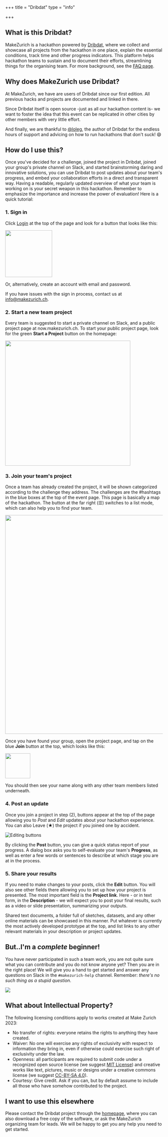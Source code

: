 +++
title = "Dribdat"
type = "info"

+++


## What is this Dribdat?

MakeZurich is a hackathon powered by [Dribdat](https://dribdat.cc), where we collect and showcase all projects from the hackathon in one place, explain the essential conditions, track time and other progress indicators. This platform helps hackathon teams to sustain and to document their efforts, streamlining things for the organising team. For more background, see the [FAQ page](https://makezurich.ch/about).

## Why does MakeZurich use Dribdat?

At MakeZurich, we have are users of Dribdat since our first edition. All previous hacks and projects are documented and linked in there.

Since Dribdat itself is open source -just as all our hackathon content is- we want to foster the idea that this event can be replicated in other cities by other members with very little effort.

And finally, we are thankful to [@loleg](https://github.com/loleg), the author of Dribdat for the endless hours of support and advicing on how to run hackathons that don't suck! 😄

## How do I use this?

Once you've decided for a challenge, joined the project in Dribdat, joined your group's private channel on Slack, and started brainstorming daring and innovative solutions, you can use Dribdat to post updates about your team's progress, and embed your collaboration efforts in a direct and transparent way. Having a readable, regularly updated overview of what your team is working on is your secret weapon in this hackathon. Remember to emphasize the importance and increase the power of evaluation! Here is a quick tutorial:

### 1. Sign in

Click [Login](https://now.makezurich.ch/login) at the top of the page and look for a button that looks like this:

<img src="https://i.imgur.com/SGdApo2.png" width="150">

Or, alternatively, create an account with email and password.

If you have issues with the sign in process, contact us at info@makezurich.ch.

### 2. Start a new team project

Every team is suggested to start a private channel on Slack, and a public project page at now.makezurich.ch. To start your public project page, look for the green **Start a Project** button on the homepage:

<img src="https://i.imgur.com/Z52jePv.png" width="400">

### 3. Join your team's project

Once a team has already created the project, it will be shown categorized according to the challenge they address. The challenges are the #hashtags in the blue boxes at the top of the event page. This page is basically a map of the hackathon. The button at the far right (&#9776;) switches to a list mode, which can also help you to find your team.

<img src="https://i.imgur.com/Lasddlp.png" width="700">

Once you have found your group, open the project page, and tap on the blue **Join** button at the top, which looks like this:

<img src="https://i.imgur.com/e4DIgxZ.png" width="80">

You should then see your name along with any other team members listed underneath.

### 4. Post an update

Once you join a project in step (2), buttons appear at the top of the page allowing you to *Post* and *Edit* updates about your hackathon experience. You can also Leave (★) the project if you joined one by accident.

![Editing buttons](https://us-east-1.linodeobjects.com/dribdat/uploads/upload_2445ee313b8f144af17b7490eee29f0e.png)

By clicking the **Post** button, you can give a quick status report of your progress. A dialog box asks you to self-evaluate your team's **Progress**, as well as enter a few words or sentences to describe at which stage you are at in the process.

### 5. Share your results

If you need to make changes to your posts, click the **Edit** button. You will also see other fields there allowing you to set up how your project is presented. The most important field is the **Project link**. Here - or in text form, in the **Description** - we will expect you to post your final results, such as a video or slide presentation, summarizing your outputs.

Shared text documents, a folder full of sketches, datasets, and any other online materials can be showcased in this manner. Put whatever is currently the most actively developed prototype at the top, and list links to any other relevant materials in your description or project updates.

## But..I'm a _complete_ beginner!

You have never participated in such a team work, you are not quite sure what you can contribute and you do not know anyone yet? Then you are in the right place! We will give you a hand to get started and answer any questions on Slack in the `#makezurich-help` channel. Remember: _there's no such thing as a stupid question._

![](https://upload.wikimedia.org/wikipedia/commons/thumb/a/ad/The_Hitchhiker%27s_Guide_to_the_Galaxy.svg/512px-The_Hitchhiker%27s_Guide_to_the_Galaxy.svg.png)

## What about Intellectual Property?

The following licensing conditions apply to works created at Make Zurich 2023:

* No transfer of rights: everyone retains the rights to anything they have created.
* Waiver: No one will exercise any rights of exclusivity with respect to information they bring in, even if otherwise could exercise such right of exclusivity under the law.
* Openness: all participants are required to submit code under a recognized open source license (we suggest [MIT License](https://opensource.org/licenses/MIT)) and creative works like text, pictures, music or designs under a creative commons license (we suggest [CC-BY-SA 4.0](https://creativecommons.org/licenses/by-sa/4.0/)).
* Courtesy: Give credit. Ask if you can, but by default assume to include all those who have somehow contributed to the project.

## I want to use this elsewhere

Please contact the Dribdat project through the [homepage](https://dribdat.cc/), where you can also download a free copy of the software, or ask the MakeZurich organizing team for leads. We will be happy to get you any help you need to get started. 
